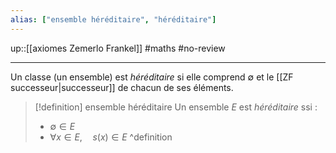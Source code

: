 ```yaml
---
alias: ["ensemble héréditaire", "héréditaire"]
---
```

up::[[axiomes Zemerlo Frankel]]
#maths #no-review 

---
Un classe (un ensemble) est _héréditaire_ si elle comprend $\emptyset$ et le [[ZF successeur|successeur]] de chacun de ses éléments.

> [!definition] ensemble héréditaire
> Un ensemble $E$ est _héréditaire_ ssi :
>  - $\emptyset \in E$
>  - $\forall x \in E, \quad s(x) \in E$
^definition

